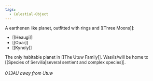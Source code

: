 ```yaml
---
tags:
  - Celestial-Object
---
```

A earthenen like planet, outfitted with rings and [[Three Moons]]:
- [[Heaugi]]
- [[Opar]]
- [[Kynoly]]

The only habitable planet in [[The Utuw Family]].
Was/is/will be home to [[Species of Servilia|several sentient and complex species]].

###### 0.13AU away from Utuw 




